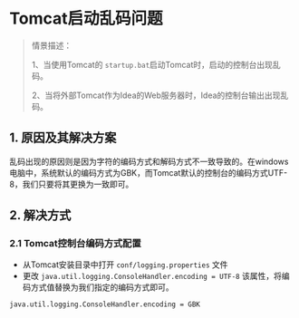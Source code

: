 # Tomcat启动乱码问题

> 情景描述：
>
> 1、当使用Tomcat的 `startup.bat`启动Tomcat时，启动的控制台出现乱码。
>
> 2、当将外部Tomcat作为Idea的Web服务器时，Idea的控制台输出出现乱码。

## 1. 原因及其解决方案

乱码出现的原因则是因为字符的编码方式和解码方式不一致导致的。在windows电脑中，系统默认的编码方式为GBK，而Tomcat默认的控制台的编码方式UTF-8，我们只要将其更换为一致即可。

## 2. 解决方式

### 2.1 Tomcat控制台编码方式配置

- 从Tomcat安装目录中打开 `conf/logging.properties` 文件
- 更改 `java.util.logging.ConsoleHandler.encoding = UTF-8` 该属性，将编码方式值替换为我们指定的编码方式即可。

```properties
java.util.logging.ConsoleHandler.encoding = GBK
```

